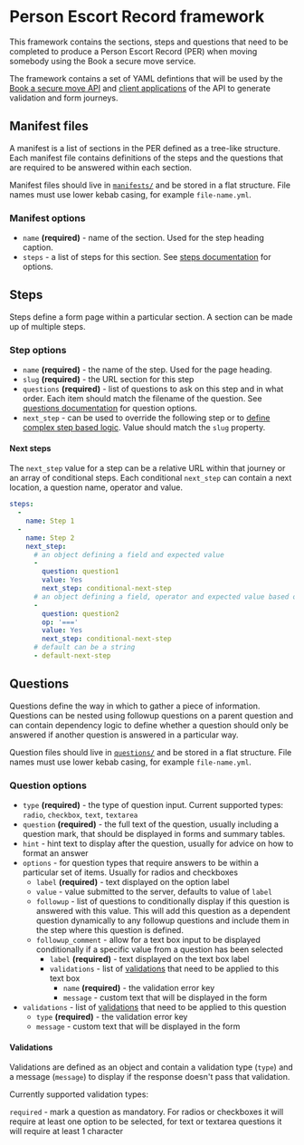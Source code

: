 # Person Escort Record framework

This framework contains the sections, steps and questions that need to be completed to produce
a Person Escort Record (PER) when moving somebody using the Book a secure move service.

The framework contains a set of YAML defintions that will be used by the [Book a secure move API](https://github.com/ministryofjustice/hmpps-book-secure-move-api)
and [client applications](https://github.com/ministryofjustice/hmpps-book-secure-move-frontend) of the API to generate validation and form journeys.

## Manifest files

A manifest is a list of sections in the PER defined as a tree-like structure. Each manifest file contains definitions of the steps and the questions that are required to be answered within each section.

Manifest files should live in [`manifests/`](./manifests) and be stored in a flat structure. File names must use lower kebab casing, for example `file-name.yml`.

### Manifest options

- `name` **(required)** - name of the section. Used for the step heading caption.
- `steps` - a list of steps for this section. See [steps documentation](#steps) for options.

## Steps

Steps define a form page within a particular section. A section can be made up of multiple steps.

### Step options

- `name` **(required)** - the name of the step. Used for the page heading.
- `slug` **(required)** - the URL section for this step
- `questions` **(required)** - list of questions to ask on this step and in what order. Each item should match the filename of the question. See [questions documentation](#questions) for question options.
- `next_step` - can be used to override the following step or to [define complex step based logic](#next-steps). Value should match the `slug` property.

#### Next steps

The `next_step` value for a step can be a relative URL within that journey or an array of conditional steps. Each conditional `next_step` can contain a next location, a question name, operator and value.

```yaml
steps:
  -
    name: Step 1
  -
    name: Step 2
    next_step:
      # an object defining a field and expected value
      -
        question: question1
        value: Yes
        next_step: conditional-next-step
      # an object defining a field, operator and expected value based on operator
      -
        question: question2
        op: '==='
        value: Yes
        next_step: conditional-next-step
      # default can be a string
      - default-next-step
```

## Questions

Questions define the way in which to gather a piece of information. Questions can be nested using followup questions on a parent
question and can contain dependency logic to define whether a question should only be answered if another question is answered
in a particular way.

Question files should live in [`questions/`](./questions) and be stored in a flat structure. File names must use lower kebab casing, for example `file-name.yml`.

### Question options

- `type` **(required)** - the type of question input. Current supported types: `radio`, `checkbox`, `text`, `textarea`
- `question` **(required)** - the full text of the question, usually including a question mark, that should be displayed in forms and summary tables.
- `hint` - hint text to display after the question, usually for advice on how to format an answer
- `options` - for question types that require answers to be within a particular set of items. Usually for radios and checkboxes
  - `label` **(required)** - text displayed on the option label
  - `value` - value submitted to the server, defaults to value of `label`
  - `followup` - list of questions to conditionally display if this question is answered with this value. This will add this question as a dependent question dynamically to any followup questions and include them in the step where this question is defined.
  - `followup_comment` - allow for a text box input to be displayed conditionally if a specific value from a question has been selected
    - `label` **(required)** - text displayed on the text box label
    - `validations` - list of [validations](#validations) that need to be applied to this text box
      - `name` **(required)** - the validation error key
      - `message` - custom text that will be displayed in the form
- `validations` - list of [validations](#validations) that need to be applied to this question
  - `type` **(required)** - the validation error key
  - `message` - custom text that will be displayed in the form

#### Validations

Validations are defined as an object and contain a validation type (`type`) and a message (`message`) to display if the response doesn't pass that validation.

Currently supported validation types:

`required` - mark a question as mandatory. For radios or checkboxes it will require at least one option to be selected, for text or textarea questions it will require at least 1 character

